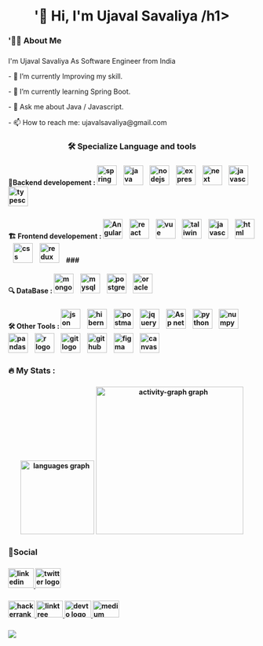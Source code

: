 <h1 align="center">'👋 Hi, I'm Ujaval Savaliya /h1>

###

<h3 align="left">'🧑‍💻 About Me</h3>

###

<p>I'm Ujaval Savaliya As Software Engineer from India</p>

<p>- 🔭 I’m currently Improving my skill.</p>
<p>- 🌱 I’m currently learning Spring Boot.</p>
<p>- 💬 Ask me about Java / Javascript.</p>
<p>- 📫 How to reach me: ujavalsavaliya@gmail.com</p>

###

<h3 align="center">🛠 Specialize Language and tools</h3>

###

<div align="left">
  <h4 align = "left"> 🔗Backend developement : 
  <img src="https://img.shields.io/badge/Spring%20Boot-6DB33F?logo=springboot&logoColor=fff" height="40" alt="spring boot logo"  />
  <img width="7" />
  <img src="https://img.shields.io/badge/Java-%23ED8B00.svg?logo=openjdk&logoColor=white" height="40" alt="java logo"  />
  <img width="7" />
  <img src="https://img.shields.io/badge/Node.js-339933?logo=nodedotjs&logoColor=white&style=for-the-badge" height="40" alt="nodejs logo"  />
  <img width="7" />
  <img src="https://img.shields.io/badge/Express-000000?logo=express&logoColor=white&style=for-the-badge" height="40" alt="express logo"  />
  <img width="7" />
  <img src="https://img.shields.io/badge/Next.js-black?logo=next.js&logoColor=white" height="40" alt="next logo"  />
  <img width="7" />
  <img src="https://img.shields.io/badge/JavaScript-F7DF1E?logo=javascript&logoColor=000" height="40" alt="javascript logo"  />
  <img width="7" />
  <img src="https://img.shields.io/badge/TypeScript-3178C6?logo=typescript&logoColor=white&style=for-the-badge" height="40" alt="typescript logo"  />
  <img width="7" />
 

###

<div align="left">
  <h4 align = "left"> 🏗️ Frontend developement : 
  <img src="https://img.shields.io/badge/Angular-%23DD0031.svg?logo=angular&logoColor=white" height="40" alt="Angular logo"  />
  <img width="7" />
  <img src="https://img.shields.io/badge/React-%2320232a.svg?logo=react&logoColor=%2361DAFB" height="40" alt="react logo"  />
  <img width="7" />
  <img src="https://img.shields.io/badge/Vue.js-4FC08D?logo=vuedotjs&logoColor=fff" height="40" alt="vue logo"  />
  <img width="7" />
  <img src="https://img.shields.io/badge/Tailwind%20CSS-%2338B2AC.svg?logo=tailwind-css&logoColor=white" height="40" alt="taliwind logo"  />
  <img width="7" />
  <img src="https://img.shields.io/badge/JavaScript-F7DF1E?logo=javascript&logoColor=000" height="40" alt="javascript logo"  />
  <img width="7" />
  <img src="https://img.shields.io/badge/HTML-%23E34F26.svg?logo=html5&logoColor=white" height="40" alt="html logo"  />
  <img width="7" />
  <img src="https://img.shields.io/badge/CSS-1572B6?logo=css3&logoColor=fff" height="40" alt="css logo"  />
  <img width="7" />
  <img src="https://img.shields.io/badge/Redux-764ABC?logo=redux&logoColor=white&style=for-the-badge" height="40" alt="redux logo"  />
  <img width="7" />
###

 <div align="left">
  <h4 align = "left"> 🔍 DataBase : 
  <img src="https://img.shields.io/badge/MongoDB-47A248?logo=mongodb&logoColor=white&style=for-the-badge" height="40" alt="mongodb logo"  />
  <img width="7" />
  <img src="https://img.shields.io/badge/MySQL-4479A1?logo=mysql&logoColor=white&style=for-the-badge" height="40" alt="mysql logo"  />
  <img width="7" />
  <img src="https://img.shields.io/badge/Postgres-%23316192.svg?logo=postgresql&logoColor=white" height="40" alt="postgres logo"  />
  <img width="7" />
  <img src="https://custom-icon-badges.demolab.com/badge/Oracle-F80000?logo=oracle&logoColor=fff" height="40" alt="oracle logo"  />
  <img width="7" />

###

 <div align="left">
   <h4 align = "left"> 🛠️ Other Tools : 
  <img src="https://img.shields.io/badge/JSON-000?logo=json&logoColor=fff" height="40" alt="json logo"  />
  <img width="7" />
  <img src="https://img.shields.io/badge/Hibernate-59666C?logo=hibernate&logoColor=fff" height="40" alt="hibernate logo"  />
  <img width="7" />
  <img src="https://img.shields.io/badge/Postman-FF6C37?logo=postman&logoColor=black&style=for-the-badge" height="40" alt="postman logo"  />
  <img width="7" />
  <img src="https://img.shields.io/badge/jQuery-0769AD?logo=jquery&logoColor=fff" height="40" alt="jquery logo"  />
  <img width="7" />
  <img src="https://img.shields.io/badge/.NET-512BD4?logo=dotnet&logoColor=fff" height="40" alt="Asp net logo"  />
  <img width="7" />
  <img src="https://img.shields.io/badge/Python-3776AB?logo=python&logoColor=white&style=for-the-badge" height="40" alt="python logo"  />
  <img width="7" />
  <img src="https://img.shields.io/badge/NumPy-013243?logo=numpy&logoColor=white&style=for-the-badge" height="40" alt="numpy logo"  />
  <img width="7" />
  <img src="https://img.shields.io/badge/pandas-150458?logo=pandas&logoColor=white&style=for-the-badge" height="40" alt="pandas logo"  />
  <img width="7" />
  <img src="https://img.shields.io/badge/R-276DC3?logo=r&logoColor=white&style=for-the-badge" height="40" alt="r logo"  />
  <img width="7" />
  <img src="https://img.shields.io/badge/Git-F05032?logo=git&logoColor=white&style=for-the-badge" height="40" alt="git logo"  />
  <img width="7" />
  <img src="https://img.shields.io/badge/GitHub-181717?logo=github&logoColor=white&style=for-the-badge" height="40" alt="github logo"  />
  <img width="7" />
  <img src="https://img.shields.io/badge/Figma-F24E1E?logo=figma&logoColor=white" height="40" alt="figma logo"  />
  <img width="7" />
  <img src="https://img.shields.io/badge/Canva-%2300C4CC.svg?&logo=Canva&logoColor=white" height="40" alt="canvas logo"  />
  <img width="7" />
    

###

<h3 align="left">🔥   My Stats :</h3>

###

<div align="center">
  <img src="https://github-readme-stats.vercel.app/api/top-langs?username=dhruvdankhara&locale=en&hide_title=false&layout=compact&card_width=320&langs_count=5&theme=dark&hide_border=true&order=2" height="150" alt="languages graph"  />
  <img src="https://github-readme-activity-graph.vercel.app/graph?username=dhruvdankhara&radius=16&theme=tokyo-night&area=true&order=5&hide_border=true&hide_title=false" height="300" alt="activity-graph graph"  />
</div>

###

<h3 align="left">🤝Social</h3>

###

<div align="left">
  <a href="https://www.linkedin.com/in/dhruv-dankhara/" target="_blank">
    <img src="https://raw.githubusercontent.com/maurodesouza/profile-readme-generator/master/src/assets/icons/social/linkedin/default.svg" width="52" height="40" alt="linkedin logo"  />
  </a>
  <a href="https://twitter.com/dhruvvdankhara" target="_blank">
    <img src="https://raw.githubusercontent.com/maurodesouza/profile-readme-generator/master/src/assets/icons/social/twitter/default.svg" width="52" height="40" alt="twitter logo"  />
  </a>
</div>

###

<div align="left">
  <a href="https://www.hackerrank.com/profile/dhruvdankhara" target="_blank">
    <img src="https://raw.githubusercontent.com/maurodesouza/profile-readme-generator/master/src/assets/icons/social/hackerrank/default.svg" width="54" height="34" alt="hackerrank logo"  />
  </a>
  <a href="https://bento.me/dhruvdankhara" target="_blank">
    <img src="https://raw.githubusercontent.com/maurodesouza/profile-readme-generator/master/src/assets/icons/social/linktree/default.svg" width="54" height="34" alt="linktree logo"  />
  </a>
  <a href="https://dev.to/dhruvdankhara" target="_blank">
    <img src="https://raw.githubusercontent.com/maurodesouza/profile-readme-generator/master/src/assets/icons/social/devto/default.svg" width="54" height="34" alt="devto logo"  />
  </a>
  <a href="https://medium.com/@dhruvdankhara" target="_blank">
    <img src="https://raw.githubusercontent.com/maurodesouza/profile-readme-generator/master/src/assets/icons/social/medium/default.svg" width="54" height="34" alt="medium logo"  />
  </a>
</div>

###

<div align="left">
  <img src="https://visitor-badge.laobi.icu/badge?page_id=dhruvdankhara.dhruvdankhara&"  />
</div>

###
